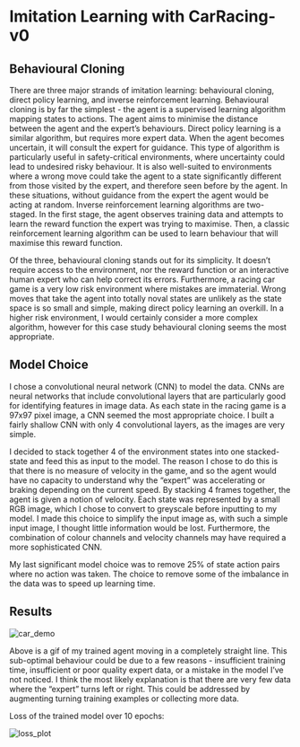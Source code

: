 # Imitation Learning with CarRacing-v0

## Behavioural Cloning
There are three major strands of imitation learning: behavioural cloning, direct policy learning, and inverse reinforcement learning. 
Behavioural cloning is by far the simplest - the agent is a supervised learning algorithm mapping states to actions. The agent aims to minimise the distance between the agent and the expert’s behaviours.
Direct policy learning is a similar algorithm, but requires more expert data. When the agent becomes uncertain, it will consult the expert for guidance. This type of algorithm is particularly useful in safety-critical environments, where uncertainty could lead to undesired risky behaviour. It is also well-suited to environments where a wrong move could take the agent to a state significantly different from those visited by the expert, and therefore seen before by the agent. In these situations, without guidance from the expert the agent would be acting at random. 
Inverse reinforcement learning algorithms are two-staged. In the first stage, the agent observes training data and attempts to learn the reward function the expert was trying to maximise. Then, a classic reinforcement learning algorithm can be used to learn behaviour that will maximise this reward function.

Of the three, behavioural cloning stands out for its simplicity. It doesn’t require access to the environment, nor the reward function or an interactive human expert who can help correct its errors. Furthermore, a racing car game is a very low risk environment where mistakes are immaterial. Wrong moves that take the agent into totally noval states are unlikely as the state space is so small and simple, making direct policy learning an overkill. In a higher risk environment, I would certainly consider a more complex algorithm, however for this case study behavioural cloning seems the most appropriate.  

## Model Choice
I chose a convolutional neural network (CNN) to model the data. CNNs are neural networks that include convolutional layers that are particularly good for identifying features in image data. As each state in the racing game is a 97x97 pixel image, a CNN seemed the most appropriate choice. I built a fairly shallow CNN with only 4 convolutional layers, as the images are very simple. 

I decided to stack together 4 of the environment states into one stacked-state and feed this as input to the model. The reason I chose to do this is that there is no measure of velocity in the game, and so the agent would have no capacity to understand why the “expert” was accelerating or braking depending on the current speed. By stacking 4 frames together, the agent is given a notion of velocity. 
Each state was represented by a small RGB image, which I chose to convert to greyscale before inputting to my model. I made this choice to simplify the input image as, with such a simple input image, I thought little information would be lost. Furthermore, the combination of colour channels and velocity channels may have required a more sophisticated CNN.

My last significant model choice was to remove 25% of state action pairs where no action was taken. The choice to remove some of the imbalance in the data was to speed up learning time. 

## Results

![car_demo](https://user-images.githubusercontent.com/9541955/111087782-c75c5a00-8523-11eb-9b8f-030bf9cb9728.gif)

Above is a gif of my trained agent moving in a completely straight line. This sub-optimal behaviour could be due to a few reasons - insufficient training time, insufficient or poor quality expert data, or a mistake in the model I’ve not noticed. I think the most likely explanation is that there are very few data where the “expert” turns left or right. This could be addressed by augmenting turning training examples or collecting more data.

Loss of the trained model over 10 epochs:

![loss_plot](https://user-images.githubusercontent.com/9541955/111122816-d9171f00-856e-11eb-9f4e-927b147a3d7f.png)


